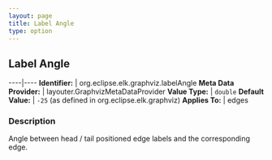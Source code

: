 ```yaml
---
layout: page
title: Label Angle
type: option
---
```

## Label Angle

----|----
**Identifier:** | org.eclipse.elk.graphviz.labelAngle
**Meta Data Provider:** | layouter.GraphvizMetaDataProvider
**Value Type:** | `double`
**Default Value:** | `-25` (as defined in org.eclipse.elk.graphviz)
**Applies To:** | edges


### Description
Angle between head / tail positioned edge labels and the corresponding edge.

